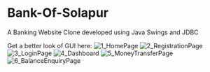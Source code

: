 # Bank-Of-Solapur
A Banking Website Clone developed using Java Swings and JDBC

Get a better look of GUI here:
![1_HomePage](https://user-images.githubusercontent.com/63896859/194604793-6511f4e7-c898-43dd-9758-4c615b50d2ce.jpg)
![2_RegistrationPage](https://user-images.githubusercontent.com/63896859/194604800-fdf3aeb2-ca87-49f9-8e4f-4fbe35fec327.jpg)
![3_LoginPage](https://user-images.githubusercontent.com/63896859/194604809-8e4fbcab-11d2-4fa8-8c82-7fd0d39dbf29.jpg)
![4_Dashboard](https://user-images.githubusercontent.com/63896859/194604824-6eb60ceb-d3a6-4a6d-b863-eed688edbf34.jpg)
![5_MoneyTransferPage](https://user-images.githubusercontent.com/63896859/194604832-26326eea-a668-4ca4-aa37-52fb8d7e36fc.jpg)
![6_BalanceEnquiryPage](https://user-images.githubusercontent.com/63896859/194604837-0dfd579f-0f95-45cd-97a1-07c7609f46e4.jpg)
